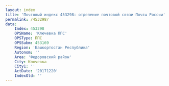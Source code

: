 ```yaml
---
layout: index
title: 'Почтовый индекс 453298: отделение почтовой связи Почты России'
permalink: /453298/
data:
    Index: 453298
    OPSName: 'Ключевка ППС'
    OPSType: ППС
    OPSSubm: 453169
    Region: 'Башкортостан Республика'
    Autonom: ''
    Area: 'Федоровский район'
    City: Ключевка
    City1: ''
    ActDate: '20171220'
    IndexOld: ''
---
```

